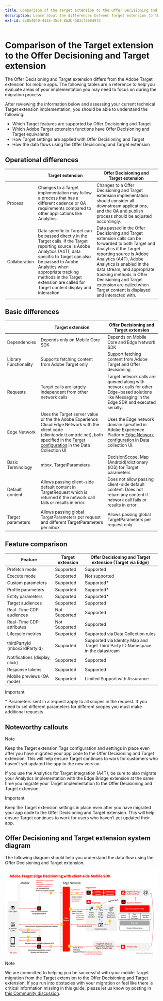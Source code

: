 ```yaml
---
title: Comparison of the Target extension to the Offer Decisioning and Target extension
description: Learn about the differences between Target extension to the Offer Decisioning and Target extension including features, functions, settings, and data flow.
exl-id: 6c854049-4126-45cf-8b2b-683cf29549f3
---
```

# Comparison of the Target extension to the Offer Decisioning and Target extension

The Offer Decisioning and Target extension differs from the Adobe Target extension for mobile apps. The following tables are a reference to help you evaluate areas of your implementation you may need to focus on during the migration process. 

After reviewing the information below and assessing your current technical Target extension implementation, you should be able to understand the following:

- Which Target features are supported by Offer Decisioning and Target
- Which Adobe Target extension functions have Offer Decisioning and Target equivalents
- How Target settings are applied with Offer Decisioning and Target
- How the data flows using the Offer Decisioning and Target extension

## Operational differences

| | Target extension | Offer Decisioning and Target extension |
|---|---|---|
| Process | Changes to a Target implementation may follow a process that has a different cadence or QA requirements compared to other applications like Analytics. | Changes to a Offer Decisioning and Target extension implementation should consider all downstream applications, and the QA and publish process should be adjusted accordingly. |
| Collaboration | Data specific to Target can be passed directly in the Target calls. If the Target reporting source is Adobe Analytics (A4T), data specific to Target can also be passed to Adobe Analytics when appropriate tracking methods in the Target extension are called for Target content display and interaction. | Data passed in the Offer Decisioning and Target extension calls can be forwarded to both Target and Analytics if the Target reporting source is Adobe Analytics (A4T), Adobe Analytics is enabled in the data stream, and appropriate tracking methods in Offer Decisioning and Target extension are called when Target content is displayed and interacted with. |

## Basic differences

| | Target extension | Offer Decisioning and Target extension |
|---|---|---|
| Dependencies | Depends only on Mobile Core SDK | Depends on Mobile Core and Edge Network SDK |
| Library Functionality | Supports fetching content from Adobe Target only | Support fetching content from Adobe Target and Offer decisioning |
| Requests | Target calls are largely independent from other network calls | Target network calls are queued along with network calls for other Edge-based solutions like Messaging in the Edge SDK and executed serially. |
| Edge Network | Uses the Target server value or the the Adobe Experience Cloud Edge Network with the client code (clientcode.tt.omtrdc.net), both specified in the [Target configuration](https://developer.adobe.com/client-sdks/solution/adobe-target/#configure-the-target-extension-in-the-data-collection-ui) in the Data Collection UI | Uses the Edge network domain specified in Adobe Experience Platform [Edge Network configuration](https://developer.adobe.com/client-sdks/edge/edge-network/#configure-the-edge-network-extension-in-data-collection-ui) in Data collection UI. |
| Basic Terminology | mbox, TargetParameters | DecisionScope, Map (Android)/dictionary (iOS) for Target parameters |
| Default content | Allows passing client-side default content in TargetRequest which is returned if the network call fails or results in error. | Does not allow passing client-side default content. Does not return any content if network call fails or results in error. |
| Target parameters | Allows passing global TargetParameters per request and different TargetParameters per mbox | Allows passing global TargetParameters per request only |



## Feature comparison

| Feature | Target extension | Offer Decisioning and Target extension (Target via Edge) | 
|---|---|---|
| Prefetch mode | Supported | Supported | 
| Execute mode | Supported | Not supported |  
| Custom parameters | Supported | Supported* | 
| Profile parameters | Supported | Supported* | 
| Entity parameters | Supported | Supported* | 
| Target audiences | Supported | Supported | 
| Real-Time CDP audiences | Not Supported | Supported | 
| Real-Time CDP attributes | Not Supported | Supported | 
| Lifecycle metrics | Supported | Supported via Data Collection rules | 
| thirdPartyId (mbox3rdPartyId) | Supported | Supported via Identity Map and Target Third Party ID Namespace in the datastream | 
| Notifications (display, click) | Supported | Supported | 
| Response tokens | Supported | Supported |  
| Mobile previews (QA mode) | Supported | Limited Support with Assurance | 

>[!IMPORTANT]
>
> \* Parameters sent in a request apply to all scopes in the request. If you need to set different parameters for different scopes you must make additional requests.



## Noteworthy callouts

>[!NOTE]
>
>Keep the Target extension Tags configuration and settings in place even after you have migrated your app code to the Offer Decisioning and Target extension. This will help ensure Target continues to work for customers who haven't yet updated the app to the new version.
>
>If you use the Analytics for Target integration (A4T), be sure to also migrate your Analytics implementation with the Edge Bridge extension at the same time you migrate your Target implementation to the Offer Decisioning and Target extension.





>[!IMPORTANT]
>
> Keep the Target extension settings in place even after you have migrated your app code to the Offer Decisioning and Target extension. This will help ensure Target continues to work for users who haven't yet updated their app.

## Offer Decisioning and Target extension system diagram

The following diagram should help you understand the data flow using the Offer Decisioning and Target extension.

![Adobe Target Edge Decisioning with client-side Mobile SDK](assets/diagram.png)


>[!NOTE]
>
>We are committed to helping you be successful with your mobile Target migration from the Target extension to the Offer Decisioning and Target extension. If you run into obstacles with your migration or feel like there is critical information missing in this guide, please let us know by posting in [this Community discussion](https://experienceleaguecommunities.adobe.com/t5/adobe-experience-platform-data/tutorial-discussion-migrate-adobe-target-to-mobile-sdk-on-edge/m-p/747484#M625).
